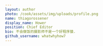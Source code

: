 ```yaml
---
layout: author
photo: /cook/assets/img/uploads/profile.png
name: thiagorossener
display_name: Hower
position: Chief Editor
bio: 不会做饭的摄影师不是一个好程序猿.
github_username: whatwhyhow7
---
```


